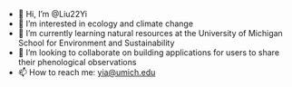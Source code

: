 - 👋 Hi, I’m @Liu22Yi
- 👀 I’m interested in ecology and climate change
- 🌱 I’m currently learning natural resources at the University of Michigan School for Environment and Sustainability 
- 💞️ I’m looking to collaborate on building applications for users to share their phenological observations
- 📫 How to reach me: yia@umich.edu

<!---
Liu22Yi/Liu22Yi is a ✨ special ✨ repository because its `README.md` (this file) appears on your GitHub profile.
You can click the Preview link to take a look at your changes.
--->
